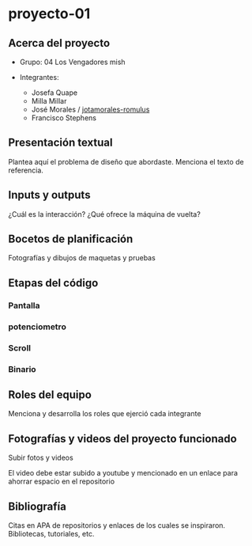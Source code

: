 # proyecto-01

## Acerca del proyecto

- Grupo: 04 Los Vengadores mish

- Integrantes:
  - Josefa Quape
  - Milla Millar
  - José Morales / [jotamorales-romulus](https://github.com/jotamorales-romulus)
  - Francisco Stephens

## Presentación textual

Plantea aquí el problema de diseño que abordaste. Menciona el texto de referencia.

## Inputs y outputs

¿Cuál es la interacción? ¿Qué ofrece la máquina de vuelta?

## Bocetos de planificación

Fotografías y dibujos de maquetas y pruebas

## Etapas del código

### Pantalla 



### potenciometro


### Scroll 


### Binario



## Roles del equipo

Menciona y desarrolla los roles que ejerció cada integrante

## Fotografías y videos del proyecto funcionado

Subir fotos y videos

El video debe estar subido a youtube y mencionado en un enlace para ahorrar espacio en el repositorio

## Bibliografía

Citas en APA de repositorios y enlaces de los cuales se inspiraron. Bibliotecas, tutoriales, etc.
